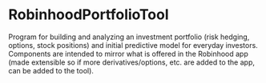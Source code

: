 # RobinhoodPortfolioTool
Program for building and analyzing an investment portfolio (risk hedging, options, stock positions) and initial predictive model for everyday investors. Components are intended to mirror what is offered in the Robinhood app (made extensible so if more derivatives/options, etc. are added to the app, can be added to the tool).
